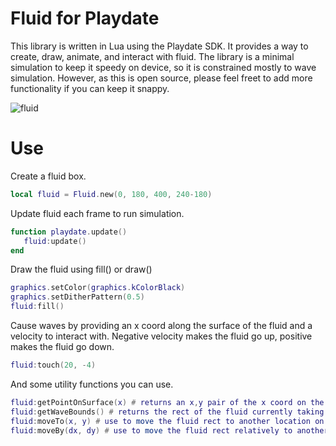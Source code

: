 # Fluid for Playdate

This library is written in Lua using the Playdate SDK. It provides a way to create, draw, animate, and interact with fluid. The library is a minimal simulation to keep it speedy on device, so it is constrained mostly to wave simulation. However, as this is open source, please feel freet to add more functionality if you can keep it snappy.

![fluid](https://github.com/mierau/playdate-fluid/assets/55453/0b7ed325-1990-4415-99f5-55e04fe1e363)

# Use

Create a fluid box.
```lua
local fluid = Fluid.new(0, 180, 400, 240-180)
```

Update fluid each frame to run simulation.
```lua
function playdate.update()
   fluid:update()
end
```

Draw the fluid using fill() or draw()
```lua
graphics.setColor(graphics.kColorBlack)
graphics.setDitherPattern(0.5)
fluid:fill()
```

Cause waves by providing an x coord along the surface of the fluid and a velocity to interact with. Negative velocity makes the fluid go up, positive makes the fluid go down.
```lua
fluid:touch(20, -4)
```

And some utility functions you can use.
```lua
fluid:getPointOnSurface(x) # returns an x,y pair of the x coord on the surface of the fluid polygon.
fluid:getWaveBounds() # returns the rect of the fluid currently taking into account the height of the tallest wave.
fluid:moveTo(x, y) # use to move the fluid rect to another location on screen and update the internal polygon.
fluid:moveBy(dx, dy) # use to move the fluid rect relatively to another location on screen and update the internal polygon.
```
